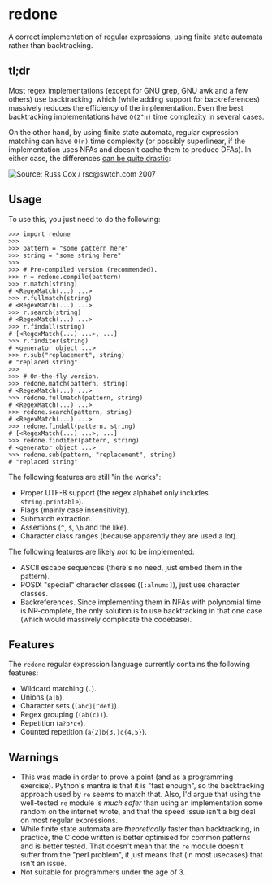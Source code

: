 redone
======

A correct implementation of regular expressions, using finite state automata
rather than backtracking.

## tl;dr ##
Most regex implementations (except for GNU grep, GNU awk and a few others) use
backtracking, which (while adding support for backreferences) massively reduces
the efficiency of the implementation. Even the best backtracking implementations
have `O(2^n)` time complexity in several cases.

On the other hand, by using finite state automata, regular expression matching
can have `O(n)` time complexity (or possibly superlinear, if the implementation
uses NFAs and doesn't cache them to produce DFAs). In either case, the
differences [can be quite drastic](http://swtch.com/~rsc/regexp/regexp1.html):

![Source: Russ Cox / rsc@swtch.com 2007][russ_cox_graph]

[russ_cox_graph]: http://pdos.csail.mit.edu/~rsc/regexp-img/grep1p.png

## Usage ##
To use this, you just need to do the following:

```python3
>>> import redone
>>>
>>> pattern = "some pattern here"
>>> string = "some string here"
>>>
>>> # Pre-compiled version (recommended).
>>> r = redone.compile(pattern)
>>> r.match(string)
# <RegexMatch(...) ...>
>>> r.fullmatch(string)
# <RegexMatch(...) ...>
>>> r.search(string)
# <RegexMatch(...) ...>
>>> r.findall(string)
# [<RegexMatch(...) ...>, ...]
>>> r.finditer(string)
# <generator object ...>
>>> r.sub("replacement", string)
# "replaced string"
>>>
>>> # On-the-fly version.
>>> redone.match(pattern, string)
# <RegexMatch(...) ...>
>>> redone.fullmatch(pattern, string)
# <RegexMatch(...) ...>
>>> redone.search(pattern, string)
# <RegexMatch(...) ...>
>>> redone.findall(pattern, string)
# [<RegexMatch(...) ...>, ...]
>>> redone.finditer(pattern, string)
# <generator object ...>
>>> redone.sub(pattern, "replacement", string)
# "replaced string"
```

The following features are still "in the works":
* Proper UTF-8 support (the regex alphabet only includes `string.printable`).
* Flags (mainly case insensitivity).
* Submatch extraction.
* Assertions (`^`, `$`, `\b` and the like).
* Character class ranges (because apparently they are used a lot).

The following features are likely *not* to be implemented:
* ASCII escape sequences (there's no need, just embed them in the pattern).
* POSIX "special" character classes (`[:alnum:]`), just use character classes.
* Backreferences. Since implementing them in NFAs with polynomial time is
  NP-complete, the only solution is to use backtracking in that one case
  (which would massively complicate the codebase).

## Features ##
The `redone` regular expression language currently contains the following
features:

* Wildcard matching (`.`).
* Unions (`a|b`).
* Character sets (`[abc][^def]`).
* Regex grouping (`(ab(c))`).
* Repetition (`a?b*c+`).
* Counted repetition (`a{2}b{3,}c{4,5}`).

## Warnings ##
* This was made in order to prove a point (and as a programming exercise).
  Python's mantra is that it is "fast enough", so the backtracking approach used
  by `re` seems to match that. Also, I'd argue that using the well-tested `re`
  module is *much safer* than using an implementation some random on the
  internet wrote, and that the speed issue isn't a big deal on most regular
  expressions.
* While finite state automata are *theoretically* faster than backtracking, in
  practice, the C code written is better optimised for common patterns and is
  better tested. That doesn't mean that the `re` module doesn't suffer from the
  "perl problem", it just means that (in most usecases) that isn't an issue.
* Not suitable for programmers under the age of 3.
